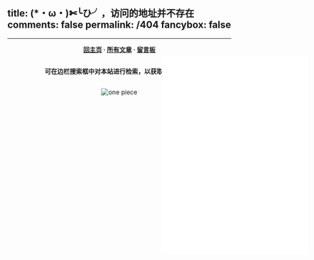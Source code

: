 title: (*・ω・)✄╰ひ╯，访问的地址并不存在
comments: false
permalink: /404
fancybox: false
---

<style type="text/css">
    .article-title {
        font-size: 2.1em;
    }
    strong a {
        color: #747474;
    }
    .player {
        margin-left: -10px;
    }
    .sign {
        text-align: right;
        font-style: italic;
    }
    .share,
    #page-visit,
    .visit span:nth-child(2),
    .pic br {
        display: none;
    }
    .center {
        text-align: center;
        height: 2.5em;
        font-weight: bold;
    }
    .search2 {
        height: 2.2em;
        font-size: 1em;
        width: 50%;
        margin: auto 24%;
        color: #727272;
        opacity: .6;
        border: 2px solid lightgray;
    }
    .search2:hover {
        opacity: 1;
        box-shadow: 0 0 10px rgba(0, 0, 0, 0.3)
        };
    .article-entry hr {
        margin: 0;
    }
    .pic {
        text-align: center;
        margin: 0;
    }
    .music163{
        position: absolute;
		top: 190px;
		right: 55px;
    }
</style>

***

<p class="center"><a href="/">回主页</a> · <a href="/archives">所有文章</a> · <a href="/archives/other/aboutme/">留言板</a></p>
<p class="center">可在边栏搜索框中对本站进行检索，以获取相关信息。</p>
<div class="pic">
<img src="http://s1.dwstatic.com/group1/M00/3C/BF/3cbfd90ba1f4097d6a83926b71f331d82565.jpg" title="one piece">
</div>
<div style="text-align: center" class="music163">
<iframe frameborder="no" border="0" marginwidth="0" marginheight="0" width=330 height=450 src="//music.163.com/outchain/player?type=0&id=589519903&auto=1&height=430"></iframe>
</div>